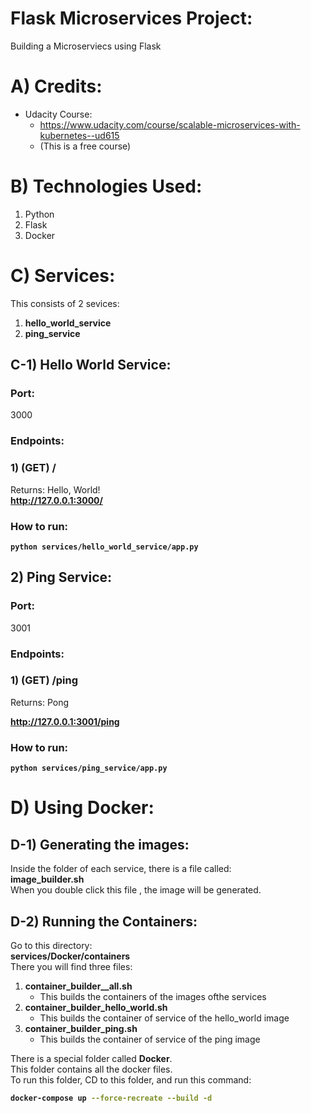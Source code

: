 # Flask Microservices Project:
Building a Microserviecs using Flask

# A) Credits:

- Udacity Course: 
	- https://www.udacity.com/course/scalable-microservices-with-kubernetes--ud615
	- (This is a free course)

# B) Technologies Used:
1. Python
2. Flask
3. Docker



# C) Services:

This consists of 2 sevices:

1. **hello_world_service**
2. **ping_service**



## C-1) Hello World Service:

### Port: 
3000  

### Endpoints:

### 1) (GET) /
Returns: Hello, World!  
**http://127.0.0.1:3000/**


### How to run:

<b>

```shell
python services/hello_world_service/app.py
```

</b>








## 2) Ping Service:

### Port: 
3001  

### Endpoints:

### 1) (GET) /ping
Returns: Pong  

**http://127.0.0.1:3001/ping**



### How to run:

<b>

```shell
python services/ping_service/app.py
```

</b>










# D) Using Docker:


## D-1) Generating the images:

Inside the folder of each service, there is a file called:   
**image_builder.sh**  
When you double click this file , the image will be generated.  



## D-2) Running the Containers:

Go to this directory:  
**services/Docker/containers**  
There you will find three files:

1. **container_builder__all.sh**
	- This builds the containers of the images ofthe services
2. **container_builder_hello_world.sh**
	- This builds the container of service of the hello_world image
3. **container_builder_ping.sh**
	- This builds the container of service of the ping image















There is a special folder called **Docker**.  
This folder contains all the docker files.  
To run this folder, CD to this folder, and run this command:


<b>

```bash
docker-compose up --force-recreate --build -d
```

</b>
